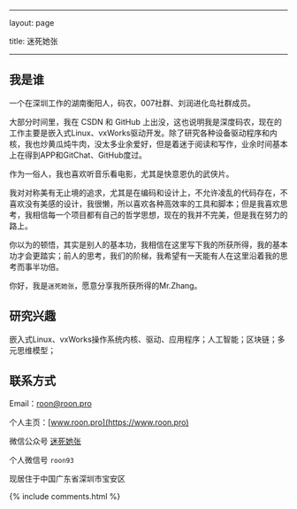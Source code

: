 ﻿---

layout: page

title: 迷死她张

---

## 我是谁

一个在深圳工作的湖南衡阳人，码农，007社群、刘润进化岛社群成员。


大部分时间里，我在 CSDN 和 GitHub 上出没，这也说明我是深度码农，现在的工作主要是嵌入式Linux、vxWorks驱动开发。除了研究各种设备驱动程序和内核，我也炒黄瓜炖牛肉，没太多业余爱好，但是着迷于阅读和写作，业余时间基本上在得到APP和GitChat、GitHub度过。


作为一俗人，我也喜欢听音乐看电影，尤其是快意恩仇的武侠片。


我对对称美有无止境的追求，尤其是在编码和设计上，不允许凌乱的代码存在，不喜欢没有美感的设计，我很懒，所以喜欢各种高效率的工具和脚本；但是我喜欢思考，我相信每一个项目都有自己的哲学思想，现在的我并不完美，但是我在努力的路上。


你以为的顿悟，其实是别人的基本功，我相信在这里写下我的所获所得，我的基本功才会更踏实；前人的思考，我们的阶梯，我希望有一天能有人在这里沿着我的思考而事半功倍。


你好，我是`迷死她张`，愿意分享我所获所得的Mr.Zhang。

## 研究兴趣

嵌入式Linux、vxWorks操作系统内核、驱动、应用程序；人工智能；区块链；多元思维模型；

## 联系方式

Email：[roon@roon.pro](mailto:roon@roon.pro)

个人主页：[www.roon.pro](https://www.roon.pro)

微信公众号 [迷死她张](http://mp.weixin.qq.com/mp/homepage?__biz=MzIxOTYyNjQ4Mg==&hid=4&sn=36c28244f4b4a44604719c1059709b7a#wechat_redirect)

个人微信号 `roon93`

现居住于中国广东省深圳市宝安区


{% include comments.html %}
